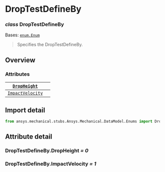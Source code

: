 <a id="droptestdefineby"></a>

# DropTestDefineBy

<a id="DropTestDefineBy"></a>

### *class* DropTestDefineBy

Bases: [`enum.Enum`](https://docs.python.org/3/library/enum.html#enum.Enum)

> Specifies the DropTestDefineBy.

> <!-- !! processed by numpydoc !! -->

<a id="overview"></a>

## Overview

### Attributes

| [`DropHeight`](#DropTestDefineBy.DropHeight)         |    |
|------------------------------------------------------|----|
| [`ImpactVelocity`](#DropTestDefineBy.ImpactVelocity) |    |

<a id="import-detail"></a>

## Import detail

```python
from ansys.mechanical.stubs.Ansys.Mechanical.DataModel.Enums import DropTestDefineBy
```

<a id="attribute-detail"></a>

## Attribute detail

<a id="DropTestDefineBy.DropHeight"></a>

### DropTestDefineBy.DropHeight *= 0*

<a id="DropTestDefineBy.ImpactVelocity"></a>

### DropTestDefineBy.ImpactVelocity *= 1*
